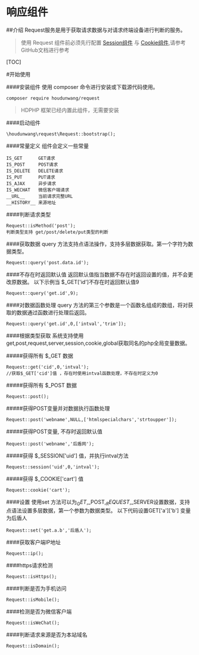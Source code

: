 # 响应组件

##介绍
Request服务是用于获取请求数据与对请求终端设备进行判断的服务。 

> 使用 Request 组件前必须先行配置 [Session组件](https://github.com/houdunwang/session) 与 [Cookie组件](https://github.com/houdunwang/cookie),请参考GitHub文档进行参考

[TOC]

#开始使用

####安装组件
使用 composer 命令进行安装或下载源代码使用。
```
composer require houdunwang/request
```
> HDPHP 框架已经内置此组件，无需要安装

####启动组件
```
\houdunwang\request\Request::bootstrap();
```

####常量定义
组件会定义一些常量
```
IS_GET      GET请求
IS_POST     POST请求
IS_DELETE   DELETE请求
IS_PUT      PUT请求
IS_AJAX     异步请求
IS_WECHAT   微信客户端请求
__URL__     当前请求完整URL
__HISTORY__ 来源地址
```

####判断请求类型
```
Request::isMethod('post');
判断类型支持 get/post/delete/put类型的判断
```
####获取数据
query 方法支持点语法操作，支持多层数据获取。第一个字符为数据类型。
```
Request::query('post.data.id');
```

####不存在时返回默认值
返回默认值指当数据不存在时返回设置的值，并不会更改原数据。
以下示例当 $_GET['id']不存在时返回默认值9
```
Request::query('get.id',9);
```

####对数据函数处理
query 方法的第三个参数是一个函数名组成的数组，将对获取的数据通过函数进行处理后返回。
```
Request::query('get.id',0,['intval','trim']);
```

####根据类型获取
系统支持使用 get,post,request,server,session,cookie,global获取同名的php全局变量数据。

#####获得所有 $_GET 数据
```
Request::get('cid',0,'intval'); 
//获取$_GET['cid']值 ，存在时使用intval函数处理，不存在时定义为0
```

#####获得所有 $_POST 数据
```
Request::post(); 
```

#####获得POST变量并对数据执行函数处理
```
Request::post('webname',NULL,['htmlspecialchars','strtoupper']); 
```

#####获得POST变量, 不存时返回默认值
```
Request::post('webname','后盾网'); 
```

#####获得 $_SESSION['uid'] 值，并执行intval方法
```
Request::session('uid',0,'intval'); 
```

#####获得 $_COOKIE['cart'] 值
```
Request::cookie('cart'); 
```

####设置
使用set 方法可以为$_GET,$_POST,$_REQUEST,$_SERVER设置数据，支持点语法设置多层数据，第一个参数为数据类型。
以下代码设置GET['a']['b'] 变量为后盾人
```
Request::set('get.a.b','后盾人');
```

####获取客户端IP地址
```
Request::ip();
```

####https请求检测
```
Request::isHttps();
```

####判断是否为手机访问
```
Request::isMobile();
```

####检测是否为微信客户端
```
Request::isWeChat();
```

####判断请求来源是否为本站域名
```
Request::isDomain();
```
